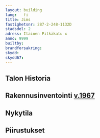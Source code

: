 ```yaml
---
layout: building
lang:   fi
title: Jims
fastighetsnr: 287-2-248-1132D
stadsdel: 2
adress: Itäinen Pitkäkatu x
anno: 9999
builtby:
brandforsakring:
skydd:
skydd67:
---
```

## Talon Historia


## Rakennusinventointi <a href="/sources/keinanen_karki.pdf">v.1967</a>


## Nykytila


## Piirustukset
